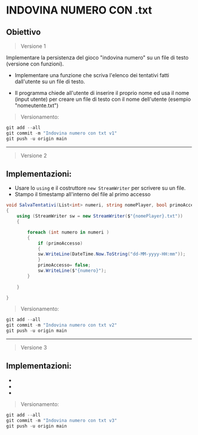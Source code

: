 # INDOVINA NUMERO CON .txt

## Obiettivo

> Versione 1

Implementare la persistenza del gioco "indovina numero" su un file di testo (versione con funzioni).

- Implementare una funzione che scriva l'elenco dei tentativi fatti dall'utente su un file di testo. 

- Il programma chiede all'utente di inserire il proprio nome ed usa il nome (input utente) per creare un file di testo con il nome dell'utente (esempio "nomeutente.txt")


> Versionamento:

```powershell
git add --all
git commit -m "Indovina numero con txt v1"
git push -u origin main
```

---

> Versione 2

## Implementazioni:
- Usare lo `using` e il costruttore `new StreamWriter` per scrivere su un file.
- Stampo il timestamp all'interno del file al primo accesso

```csharp
void SalvaTentativi(List<int> numeri, string nomePlayer, bool primoAccesso)
{
    using (StreamWriter sw = new StreamWriter($"{nomePlayer}.txt"))
    {

        foreach (int numero in numeri )
        {
            if (primoAccesso)
            {
            sw.WriteLine(DateTime.Now.ToString("dd-MM-yyyy-HH:mm"));
            }
            primoAccesso= false;
            sw.WriteLine($"{numero}");
        }
        
    }

}
```

> Versionamento:

```powershell
git add --all
git commit -m "Indovina numero con txt v2"
git push -u origin main
```

---

> Versione 3

## Implementazioni:

-
-
-


> Versionamento:

```powershell
git add --all
git commit -m "Indovina numero con txt v3"
git push -u origin main
```